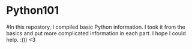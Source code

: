 # Python101

#In this repostory, I compiled basic Python information. I took it from the basics and put more complicated information in each part. I hope I could help. :))) <3
